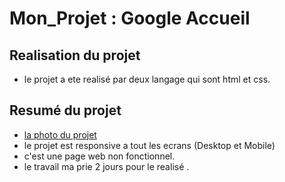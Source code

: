 # Mon_Projet : Google Accueil

## Realisation du projet
- le projet a ete realisé par deux langage qui sont html et css. 
## Resumé du projet 
- [la photo du projet](./image/Capture%20d’écran%202025-10-16%20à%2016.50.11.png)
- le projet est responsive a tout les ecrans (Desktop et Mobile)
- c'est une page web non fonctionnel.
- le travail ma prie 2 jours pour le realisé .